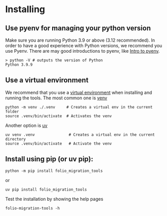 # Installing
## Use pyenv for managing your python version
Make sure you are running Python 3.9 or above (3.12 recommended). In order to have a good experience with Python versions, we recommend you use Pyenv. There are may good introductions to pyenv, like [Intro to pyenv](https://realpython.com/intro-to-pyenv/).

``` 
> python -V # outputs the version of Python
Python 3.9.9
``` 
## Use a virtual environment
We recommend that you use a [virtual environment](https://packaging.python.org/en/latest/guides/installing-using-pip-and-virtual-environments/#creating-a-virtual-environment) when installing and running the tools. The most common one is [venv](https://docs.python.org/3/library/venv.html) 
 
```   
python -m venv ./.venv     # Creates a virtual env in the current folder
source .venv/bin/activate  # Activates the venv    
```
Another option is [uv](https://docs.astral.sh/uv/pip/environments/)

```
uv venv .venv               # Creates a virtual env in the current directory
source .venv/bin/activate   # Activate the venv
```

## Install using pip (or uv pip):
```
python -m pip install folio_migration_tools
```
or
```
uv pip install folio_migration_tools
```
Test the installation by showing the help pages 
```   
folio-migration-tools -h
```    
